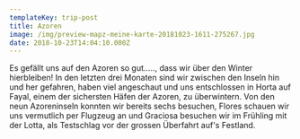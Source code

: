 ```yaml
---
templateKey: trip-post
title: Azoren
image: /img/preview-mapz-meine-karte-20181023-1611-275267.jpg
date: 2018-10-23T14:04:10.000Z
---
```


Es gefällt uns auf den Azoren so gut....., dass wir über den Winter hierbleiben! In den letzten drei Monaten sind wir zwischen den Inseln hin und her gefahren, haben viel angeschaut und uns entschlossen in Horta auf Fayal, einem der sichersten Häfen der Azoren, zu überwintern. Von den neun Azoreninseln konnten wir bereits sechs besuchen, Flores schauen wir uns vermutlich per Flugzeug an und Graciosa besuchen wir im Frühling mit der Lotta, als Testschlag vor der grossen Überfahrt auf's Festland.
